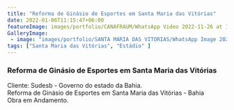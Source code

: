 ```yaml
---
title: "Reforma de Ginásio de Esportes em Santa Maria das Vitórias"
date: 2022-01-06T11:15:47+06:00
featureImage: images/portfolio/CANAFRAUM/WhatsApp Video 2022-11-26 at 15.49.15.mp4
GalleryImage: 
 - image: "images/portfolio/SANTA MARIA DAS VITORIAS/WhatsApp Image 2022-11-26 at 15.48.52.jpeg"
tags: ["Santa Maria das Vitórias", "Estádio" ]
---
```

  ### Reforma de Ginásio de Esportes em Santa Maria das Vitórias

  Cliente: Sudesb - Governo do estado da Bahia.\
  Reforma de Ginásio de Esportes em Santa Maria das Vitórias - Bahia\
  Obra em Andamento.
